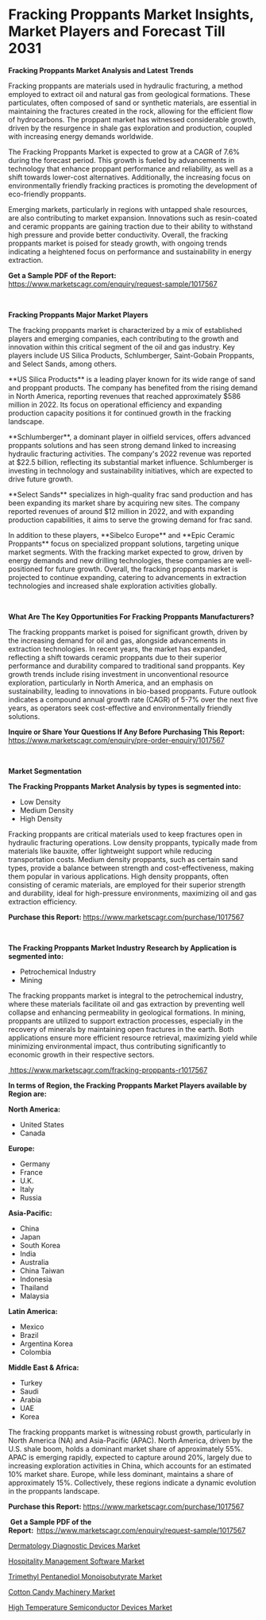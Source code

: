 <p><h1>Fracking Proppants Market Insights, Market Players and Forecast Till 2031</h1></p><p><strong>Fracking Proppants Market Analysis and Latest Trends</strong></p>
<p><p>Fracking proppants are materials used in hydraulic fracturing, a method employed to extract oil and natural gas from geological formations. These particulates, often composed of sand or synthetic materials, are essential in maintaining the fractures created in the rock, allowing for the efficient flow of hydrocarbons. The proppant market has witnessed considerable growth, driven by the resurgence in shale gas exploration and production, coupled with increasing energy demands worldwide.</p><p>The Fracking Proppants Market is expected to grow at a CAGR of 7.6% during the forecast period. This growth is fueled by advancements in technology that enhance proppant performance and reliability, as well as a shift towards lower-cost alternatives. Additionally, the increasing focus on environmentally friendly fracking practices is promoting the development of eco-friendly proppants. </p><p>Emerging markets, particularly in regions with untapped shale resources, are also contributing to market expansion. Innovations such as resin-coated and ceramic proppants are gaining traction due to their ability to withstand high pressure and provide better conductivity. Overall, the fracking proppants market is poised for steady growth, with ongoing trends indicating a heightened focus on performance and sustainability in energy extraction.</p></p>
<p><strong>Get a Sample PDF of the Report:&nbsp;</strong> <a href="https://www.marketscagr.com/enquiry/request-sample/1017567?utm_campaign=1166&utm_medium=2&utm_source=Github&utm_content=ia&utm_term=04122024&utm_id=fracking-proppants">https://www.marketscagr.com/enquiry/request-sample/1017567</a></p>
<p>&nbsp;</p>
<p><strong>Fracking Proppants Major Market Players</strong></p>
<p><p>The fracking proppants market is characterized by a mix of established players and emerging companies, each contributing to the growth and innovation within this critical segment of the oil and gas industry. Key players include US Silica Products, Schlumberger, Saint-Gobain Proppants, and Select Sands, among others.</p><p>**US Silica Products** is a leading player known for its wide range of sand and proppant products. The company has benefited from the rising demand in North America, reporting revenues that reached approximately $586 million in 2022. Its focus on operational efficiency and expanding production capacity positions it for continued growth in the fracking landscape.</p><p>**Schlumberger**, a dominant player in oilfield services, offers advanced proppants solutions and has seen strong demand linked to increasing hydraulic fracturing activities. The company's 2022 revenue was reported at $22.5 billion, reflecting its substantial market influence. Schlumberger is investing in technology and sustainability initiatives, which are expected to drive future growth.</p><p>**Select Sands** specializes in high-quality frac sand production and has been expanding its market share by acquiring new sites. The company reported revenues of around $12 million in 2022, and with expanding production capabilities, it aims to serve the growing demand for frac sand.</p><p>In addition to these players, **Sibelco Europe** and **Epic Ceramic Proppants** focus on specialized proppant solutions, targeting unique market segments. With the fracking market expected to grow, driven by energy demands and new drilling technologies, these companies are well-positioned for future growth. Overall, the fracking proppants market is projected to continue expanding, catering to advancements in extraction technologies and increased shale exploration activities globally.</p></p>
<p>&nbsp;</p>
<p><strong>What Are The Key Opportunities For Fracking Proppants Manufacturers?</strong></p>
<p><p>The fracking proppants market is poised for significant growth, driven by the increasing demand for oil and gas, alongside advancements in extraction technologies. In recent years, the market has expanded, reflecting a shift towards ceramic proppants due to their superior performance and durability compared to traditional sand proppants. Key growth trends include rising investment in unconventional resource exploration, particularly in North America, and an emphasis on sustainability, leading to innovations in bio-based proppants. Future outlook indicates a compound annual growth rate (CAGR) of 5-7% over the next five years, as operators seek cost-effective and environmentally friendly solutions.</p></p>
<p><strong>Inquire or Share Your Questions If Any Before Purchasing This Report:</strong> <a href="https://www.marketscagr.com/enquiry/pre-order-enquiry/1017567?utm_campaign=1166&utm_medium=2&utm_source=Github&utm_content=ia&utm_term=04122024&utm_id=fracking-proppants">https://www.marketscagr.com/enquiry/pre-order-enquiry/1017567</a></p>
<p>&nbsp;</p>
<p><strong>Market Segmentation</strong></p>
<p><strong>The Fracking Proppants Market Analysis by types is segmented into:</strong></p>
<p><ul><li>Low Density</li><li>Medium Density</li><li>High Density</li></ul></p>
<p><p>Fracking proppants are critical materials used to keep fractures open in hydraulic fracturing operations. Low density proppants, typically made from materials like bauxite, offer lightweight support while reducing transportation costs. Medium density proppants, such as certain sand types, provide a balance between strength and cost-effectiveness, making them popular in various applications. High density proppants, often consisting of ceramic materials, are employed for their superior strength and durability, ideal for high-pressure environments, maximizing oil and gas extraction efficiency.</p></p>
<p><strong>Purchase this Report:&nbsp;</strong><a href="https://www.marketscagr.com/purchase/1017567?utm_campaign=1166&utm_medium=2&utm_source=Github&utm_content=ia&utm_term=04122024&utm_id=fracking-proppants">https://www.marketscagr.com/purchase/1017567</a></p>
<p>&nbsp;</p>
<p><strong>The Fracking Proppants Market Industry Research by Application is segmented into:</strong></p>
<p><ul><li>Petrochemical Industry</li><li>Mining</li></ul></p>
<p><p>The fracking proppants market is integral to the petrochemical industry, where these materials facilitate oil and gas extraction by preventing well collapse and enhancing permeability in geological formations. In mining, proppants are utilized to support extraction processes, especially in the recovery of minerals by maintaining open fractures in the earth. Both applications ensure more efficient resource retrieval, maximizing yield while minimizing environmental impact, thus contributing significantly to economic growth in their respective sectors.</p></p>
<p><a href="https://www.marketscagr.com/fracking-proppants-r1017567?utm_campaign=1166&utm_medium=2&utm_source=Github&utm_content=ia&utm_term=04122024&utm_id=fracking-proppants">&nbsp;https://www.marketscagr.com/fracking-proppants-r1017567</a></p>
<p><strong>In terms of Region, the Fracking Proppants Market Players available by Region are:</strong></p>
<p>
    <p> <strong> North America: </strong>
        <ul>
            <li>United States</li>
            <li>Canada</li>
        </ul>
        </p> 
    <p> <strong> Europe: </strong>
        <ul>
            <li>Germany</li>
            <li>France</li>
            <li>U.K.</li>
            <li>Italy</li>
            <li>Russia</li>
        </ul>
        </p> 
    <p> <strong> Asia-Pacific: </strong>
        <ul>
            <li>China</li>
            <li>Japan</li>
            <li>South Korea</li>
            <li>India</li>
            <li>Australia</li>
            <li>China Taiwan</li>
            <li>Indonesia</li>
            <li>Thailand</li>
            <li>Malaysia</li>
        </ul>
        </p> 
    <p> <strong> Latin America: </strong>
        <ul>
            <li>Mexico</li>
            <li>Brazil</li>
            <li>Argentina Korea</li>
            <li>Colombia</li>
        </ul>
        </p> 
    <p> <strong> Middle East & Africa: </strong>
        <ul>
            <li>Turkey</li>
            <li>Saudi</li>
            <li>Arabia</li>
            <li>UAE</li>
            <li>Korea</li>
        </ul>
    </p>
    </p>
<p><p>The fracking proppants market is witnessing robust growth, particularly in North America (NA) and Asia-Pacific (APAC). North America, driven by the U.S. shale boom, holds a dominant market share of approximately 55%. APAC is emerging rapidly, expected to capture around 20%, largely due to increasing exploration activities in China, which accounts for an estimated 10% market share. Europe, while less dominant, maintains a share of approximately 15%. Collectively, these regions indicate a dynamic evolution in the proppants landscape.</p></p>
<p><strong>Purchase this Report: </strong><a href="https://www.marketscagr.com/purchase/1017567?utm_campaign=1166&utm_medium=2&utm_source=Github&utm_content=ia&utm_term=04122024&utm_id=fracking-proppants">https://www.marketscagr.com/purchase/1017567</a></p>
<p>&nbsp;<strong>Get a Sample PDF of the Report:&nbsp;&nbsp;</strong><a href="https://www.marketscagr.com/enquiry/request-sample/1017567?utm_campaign=1166&utm_medium=2&utm_source=Github&utm_content=ia&utm_term=04122024&utm_id=fracking-proppants">https://www.marketscagr.com/enquiry/request-sample/1017567</a></p>
<p><strong></strong></p>
<p><p><a href="https://github.com/willjis/Market-Research-Report-List-1/blob/main/dermatology-diagnostic-devices-market.md?utm_campaign=1166&utm_medium=2&utm_source=Github&utm_content=ia&utm_term=04122024&utm_id=fracking-proppants">Dermatology Diagnostic Devices Market</a></p><p><a href="https://issuu.com/reportprime-2/docs/hospitality-management-software-market-size-2030.p?utm_campaign=1166&utm_medium=2&utm_source=Github&utm_content=ia&utm_term=04122024&utm_id=fracking-proppants">Hospitality Management Software Market</a></p><p><a href="https://www.linkedin.com/pulse/strategic-insights-global-trimethyl-pentanediol-monoisobutyrate-c8pfc?utm_campaign=1166&utm_medium=2&utm_source=Github&utm_content=ia&utm_term=04122024&utm_id=fracking-proppants">Trimethyl Pentanediol Monoisobutyrate Market</a></p><p><a href="https://issuu.com/reportprime-2/docs/cotton-candy-machinery-market-size-2030.pptx?utm_campaign=1166&utm_medium=2&utm_source=Github&utm_content=ia&utm_term=04122024&utm_id=fracking-proppants">Cotton Candy Machinery Market</a></p><p><a href="https://www.linkedin.com/pulse/detailed-market-research-high-temperature-semiconductor-devices-hdwce?utm_campaign=1166&utm_medium=2&utm_source=Github&utm_content=ia&utm_term=04122024&utm_id=fracking-proppants">High Temperature Semiconductor Devices Market</a></p></p>